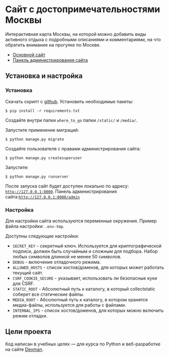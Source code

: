 # Сайт с достопримечательностями Москвы

Интерактивная карта Москвы, на которой можно добавить виды активного отдыха с подробными описаниями и комментариями, на что обратить внимание на прогулке по Москве.

 - [Основной сайт](https://dumbturtle.pythonanywhere.com/)
 - [Панель администрирования сайта](https://dumbturtle.pythonanywhere.com/admin)

## Установка и настройка

### Установка 

Скачать скрипт с [github](https://github.com/dumbturtle/). Установить необходимые пакеты: 
     
```
$ pip install -r requirements.txt
```

Создайте внутри папки ```where_to_go``` папки ```/static/``` и ```/media/```.

Запустите применение миграций:

```
$ python manage.py migrate
```

Создайте пользователя с правами администрирования сайта:

```
$ python manage.py createsuperuser
```

Запустите:
```
$ python manage.py runserver
```

После запуска сайт будет доступен локально по адресу: [```http://127.0.0.1:8000```](http://127.0.0.1:8000). Панель администрирования сайта:[```http://127.0.0.1:8000/admin```](http://127.0.0.1:8000/admin)

### Настройка

Для настройки сайта используются переменные окружения. Пример файла настройки: ```.env-tmp```.

Доступны следующие настройки:
 - ```SECRET_KEY``` - секретный ключ. Используется для криптографической подписи, должен быть случайным и сложным для подбора. Набор любых символов длинной не менее 50 символов.
 - ```DEBUG``` - включение отладочного режима.
 - ```ALLOWED_HOSTS``` - список хостов/доменов, для которых может работать текущий сайт. 
 - ```CSRF_COOKIE_SECURE``` - указывает, использовать ли безопасные куки для CSRF. 
 - ```STATIC_ROOT``` - Абсолютный путь к каталогу, в который collectstatic соберет все статические файлы.
 - ```MEDIA_ROOT``` - Абсолютный путь к каталогу, в котором хранятся медиа-файлы, используется для работы с файлами.
 - ```INTERNAL_IPS``` - список хостов/доменов, для которых можно включить режим отладки.

 ## Цели проекта

Код написан в учебных целях — для курса по Python и веб-разработке на сайте [Devman](https://dvmn.org).